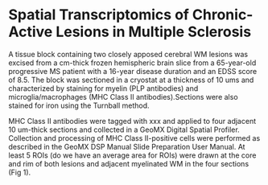 # Spatial Transcriptomics of Chronic-Active Lesions in Multiple Sclerosis

A tissue block containing two closely apposed cerebral WM lesions was excised from a cm-thick frozen hemispheric brain slice from a 65-year-old progressive MS patient with a 16-year disease duration and an EDSS score of 8.5. The block was sectioned in a cryostat at a thickness of 10 ums and characterized by staining for myelin (PLP antibodies) and microglia/macrophages (MHC Class II antibodies).Sections were also stained for iron using the Turnball method.

MHC Class II antibodies were tagged with xxx and applied to four adjacent 10 um-thick sections and collected in a GeoMX Digital Spatial Profiler. Collection and processing of MHC Class II-positive cells were performed as described in the GeoMX DSP Manual Slide Preparation User Manual. At least 5 ROIs (do we have an average area for ROIs) were drawn at the core and rim of both lesions and adjacent myelinated WM in the four sections (Fig 1).



